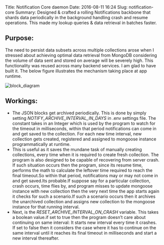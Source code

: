 Title: Notification Core daemon
Date: 2016-08-11 16:24
Slug: notification-core
Summary: Designed & crafted a rolling Notifications backbone that shards data periodically in the background handling crash and resume operations. This made my lookup queries & data retrieval in batches faster.

Purpose:
--------
The need to persist data subsets across multiple collections arose when I stressed about achieving optimal data retrieval from MongoDB considering the volume of data sent and stored on average will be severely high.
This functionality was reused across many backend services. I am glad to have built it.
The below figure illustrates the mechanism taking place at app runtime.

![block\_diagram]({attach}../images/diy/notification_core_at_a_glance.png)


Workings:
---------
- The JSON blocks get archived periodically. This is done by simply setting 
*NOTIFY_ARCHIVE_INTERVAL_IN_DAYS* in .env settings file. The constant takes in an Integer which is used by the program to watch for the timeout in milliseconds, within that period notifications can come in and get saved to the collection. For each new time interval, new collection gets created, registered and assigned to mongoose instance programmatically at runtime.
- This is useful as it saves the mundane task of manually creating collections, every time when it is required to create fresh collection. The program is also designed to be capable of recovering from server crash. If such situation occurs then the program, since its resume time, performs the math to calculate the leftover time required to reach the final timeout.So within that period, notifications may or may not come in and get saved.Its probable.If suppose say for a particular collection, crash occurs, time flies by, and program misses to update mongoose instance with new collection then the very next time the app starts again it checks for such a scenario.If such a scenario occurs then it archives the unarchived collection and assigns new collection to the mongoose instance for that running interval.
- Next, is the *RESET_ARCHIVE_INTERVAL_ON_CRASH* variable. This takes a boolean value.if set to true then the program doesn’t care about continuing on same interval: It starts new interval every time it crashes. If set to false then it considers the case where it has to continue on the same interval until it reaches its final timeout in milliseconds and start a new interval thereafter.
